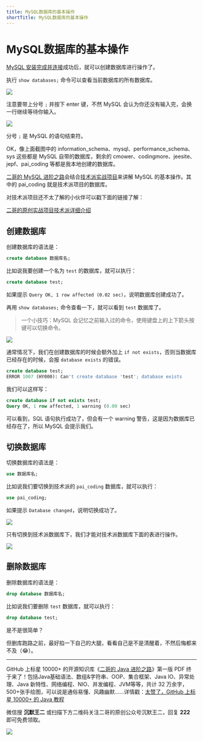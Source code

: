 ```yaml
---
title: MySQL数据库的基本操作
shortTitle: MySQL数据库的基本操作
---
```


# MySQL数据库的基本操作

[MySQL 安装完成并连接](https://javabetter.cn/mysql/install.html)成功后，就可以创建数据库进行操作了。

执行 `show databases;` 命令可以查看当前数据库的所有数据库。

![](https://cdn.tobebetterjavaer.com/stutymore/database-20240125185015.png)

注意要带上分号 `;` 并按下 enter 键，不然 MySQL 会认为你还没有输入完，会换一行继续等待你输入。

![](https://cdn.tobebetterjavaer.com/stutymore/database-20240125185214.png)

分号 `;` 是 MySQL 的语句结束符。

OK，像上面截图中的 information_schema、mysql、performance_schema、sys 这些都是 MySQL 自带的数据库，剩余的 cmower、codingmore、jeesite、jepf、pai_coding 等都是我本地创建的数据库。

[二哥的 MySQL 进阶之路](https://javabetter.cn/mysql/)会结合[技术派实战项目](https://paicoding.com)来讲解 MySQL 的基本操作。其中的 pai_coding 就是技术派项目的数据库。

对技术派项目还不太了解的小伙伴可以戳下面的链接了解：

[二哥的原创实战项目技术派详细介绍](https://javabetter.cn/zhishixingqiu/paicoding.html)

## 创建数据库

创建数据库的语法是：

```sql
create database 数据库名;
```

比如说我要创建一个名为 `test` 的数据库，就可以执行：

```sql
create database test;
```

如果提示 `Query OK, 1 row affected (0.02 sec)`，说明数据库创建成功了。

再用 `show databases;` 命令查看一下，就可以看到 `test` 数据库了。

>一个小技巧：MySQL 会记忆之前输入过的命令，使用键盘上的上下箭头按键可以切换命令。

![](https://cdn.tobebetterjavaer.com/stutymore/database-20240125190817.png)

通常情况下，我们在创建数据库的时候会额外加上 `if not exists`，否则当数据库已经存在的时候，会报 `database exists` 的错误。

```sql
create database test;
ERROR 1007 (HY000): Can't create database 'test'; database exists
```

我们可以这样写：

```sql
create database if not exists test;
Query OK, 1 row affected, 1 warning (0.00 sec)
```

可以看到，SQL 语句执行成功了，但会有一个 warning 警告，这是因为数据库已经存在了，所以 MySQL 会提示我们。

## 切换数据库

切换数据库的语法是：

```sql
use 数据库名;
```

比如说我们要切换到技术派的 `pai_coding` 数据库，就可以执行：

```sql
use pai_coding;
```

如果提示 `Database changed`，说明切换成功了。

![](https://cdn.tobebetterjavaer.com/stutymore/database-20240126160536.png)

只有切换到技术派数据库下，我们才能对技术派数据库下面的表进行操作。

![](https://cdn.tobebetterjavaer.com/stutymore/database-20240126161020.png)

## 删除数据库

删除数据库的语法是：

```sql
drop database 数据库名;
```

比如说我们要删除 `test` 数据库，就可以执行：

```sql
drop database test;
```

是不是很简单？

但删库跑路之前，最好掐一下自己的大腿，看看自己是不是清醒着，不然后悔都来不及（😂）。


----

GitHub 上标星 10000+ 的开源知识库《[二哥的 Java 进阶之路](https://github.com/itwanger/toBeBetterJavaer)》第一版 PDF 终于来了！包括Java基础语法、数组&字符串、OOP、集合框架、Java IO、异常处理、Java 新特性、网络编程、NIO、并发编程、JVM等等，共计 32 万余字，500+张手绘图，可以说是通俗易懂、风趣幽默……详情戳：[太赞了，GitHub 上标星 10000+ 的 Java 教程](https://javabetter.cn/overview/)


微信搜 **沉默王二** 或扫描下方二维码关注二哥的原创公众号沉默王二，回复 **222** 即可免费领取。

![](https://cdn.tobebetterjavaer.com/tobebetterjavaer/images/gongzhonghao.png)